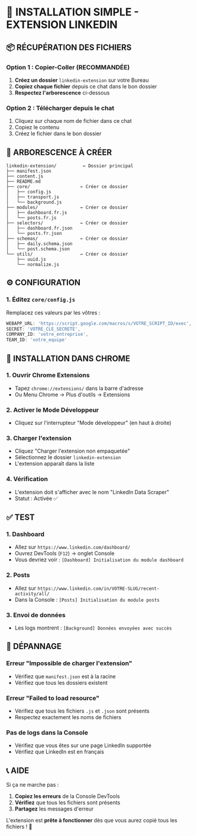 # 🚀 INSTALLATION SIMPLE - EXTENSION LINKEDIN

## 📦 RÉCUPÉRATION DES FICHIERS

### Option 1 : Copier-Coller (RECOMMANDÉE)
1. **Créez un dossier** `linkedin-extension` sur votre Bureau
2. **Copiez chaque fichier** depuis ce chat dans le bon dossier
3. **Respectez l'arborescence** ci-dessous

### Option 2 : Télécharger depuis le chat
1. Cliquez sur chaque nom de fichier dans ce chat
2. Copiez le contenu 
3. Créez le fichier dans le bon dossier

## 📁 ARBORESCENCE À CRÉER

```
linkedin-extension/          ← Dossier principal
├── manifest.json
├── content.js
├── README.md
├── core/                   ← Créer ce dossier
│   ├── config.js
│   ├── transport.js
│   └── background.js
├── modules/                ← Créer ce dossier
│   ├── dashboard.fr.js
│   └── posts.fr.js
├── selectors/              ← Créer ce dossier
│   ├── dashboard.fr.json
│   └── posts.fr.json
├── schemas/                ← Créer ce dossier
│   ├── daily.schema.json
│   └── post.schema.json
└── utils/                  ← Créer ce dossier
    ├── uuid.js
    └── normalize.js
```

## ⚙️ CONFIGURATION

### 1. Éditez `core/config.js`
Remplacez ces valeurs par les vôtres :
```javascript
WEBAPP_URL: 'https://script.google.com/macros/s/VOTRE_SCRIPT_ID/exec',
SECRET: 'VOTRE_CLE_SECRETE',
COMPANY_ID: 'votre_entreprise',
TEAM_ID: 'votre_equipe'
```

## 🔧 INSTALLATION DANS CHROME

### 1. Ouvrir Chrome Extensions
- Tapez `chrome://extensions/` dans la barre d'adresse
- Ou Menu Chrome → Plus d'outils → Extensions

### 2. Activer le Mode Développeur
- Cliquez sur l'interrupteur "Mode développeur" (en haut à droite)

### 3. Charger l'extension
- Cliquez "Charger l'extension non empaquetée"
- Sélectionnez le dossier `linkedin-extension`
- L'extension apparaît dans la liste

### 4. Vérification
- L'extension doit s'afficher avec le nom "LinkedIn Data Scraper"
- Statut : Activée ✅

## ✅ TEST

### 1. Dashboard
- Allez sur `https://www.linkedin.com/dashboard/`
- Ouvrez DevTools (`F12`) → onglet Console
- Vous devriez voir : `[Dashboard] Initialisation du module dashboard`

### 2. Posts  
- Allez sur `https://www.linkedin.com/in/VOTRE-SLUG/recent-activity/all/`
- Dans la Console : `[Posts] Initialisation du module posts`

### 3. Envoi de données
- Les logs montrent : `[Background] Données envoyées avec succès`

## 🚨 DÉPANNAGE

### Erreur "Impossible de charger l'extension"
- Vérifiez que `manifest.json` est à la racine
- Vérifiez que tous les dossiers existent

### Erreur "Failed to load resource"
- Vérifiez que tous les fichiers `.js` et `.json` sont présents
- Respectez exactement les noms de fichiers

### Pas de logs dans la Console
- Vérifiez que vous êtes sur une page LinkedIn supportée
- Vérifiez que LinkedIn est en français

## 📞 AIDE

Si ça ne marche pas :
1. **Copiez les erreurs** de la Console DevTools
2. **Vérifiez** que tous les fichiers sont présents
3. **Partagez** les messages d'erreur

L'extension est **prête à fonctionner** dès que vous aurez copié tous les fichiers ! 🎯